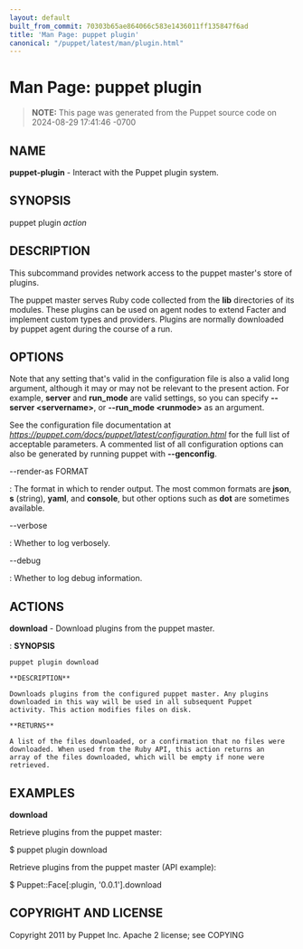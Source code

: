 ```yaml
---
layout: default
built_from_commit: 70303b65ae864066c583e1436011ff135847f6ad
title: 'Man Page: puppet plugin'
canonical: "/puppet/latest/man/plugin.html"
---
```


# Man Page: puppet plugin

> **NOTE:** This page was generated from the Puppet source code on 2024-08-29 17:41:46 -0700

## NAME
**puppet-plugin** - Interact with the Puppet plugin system.

## SYNOPSIS
puppet plugin *action*

## DESCRIPTION
This subcommand provides network access to the puppet master\'s store of
plugins.

The puppet master serves Ruby code collected from the **lib**
directories of its modules. These plugins can be used on agent nodes to
extend Facter and implement custom types and providers. Plugins are
normally downloaded by puppet agent during the course of a run.

## OPTIONS
Note that any setting that\'s valid in the configuration file is also a
valid long argument, although it may or may not be relevant to the
present action. For example, **server** and **run_mode** are valid
settings, so you can specify **\--server \<servername\>**, or
**\--run_mode \<runmode\>** as an argument.

See the configuration file documentation at
*https://puppet.com/docs/puppet/latest/configuration.html* for the full
list of acceptable parameters. A commented list of all configuration
options can also be generated by running puppet with **\--genconfig**.

\--render-as FORMAT

:   The format in which to render output. The most common formats are
    **json**, **s** (string), **yaml**, and **console**, but other
    options such as **dot** are sometimes available.

\--verbose

:   Whether to log verbosely.

\--debug

:   Whether to log debug information.

## ACTIONS
**download** - Download plugins from the puppet master.

:   **SYNOPSIS**

    puppet plugin download

    **DESCRIPTION**

    Downloads plugins from the configured puppet master. Any plugins
    downloaded in this way will be used in all subsequent Puppet
    activity. This action modifies files on disk.

    **RETURNS**

    A list of the files downloaded, or a confirmation that no files were
    downloaded. When used from the Ruby API, this action returns an
    array of the files downloaded, which will be empty if none were
    retrieved.

## EXAMPLES
**download**

Retrieve plugins from the puppet master:

\$ puppet plugin download

Retrieve plugins from the puppet master (API example):

\$ Puppet::Face\[:plugin, \'0.0.1\'\].download

## COPYRIGHT AND LICENSE
Copyright 2011 by Puppet Inc. Apache 2 license; see COPYING
